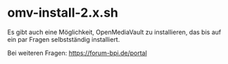 # omv-install-2.x.sh
Es gibt auch eine Möglichkeit, OpenMediaVault zu installieren, das bis auf ein par Fragen selbstständig installiert.

Bei weiteren Fragen:  https://forum-bpi.de/portal
